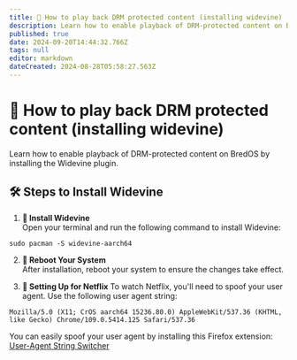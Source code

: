```yaml
---
title: 🎥 How to play back DRM protected content (installing widevine)
description: Learn how to enable playback of DRM-protected content on BredOS by installing the Widevine plugin
published: true
date: 2024-09-20T14:44:32.766Z
tags: null
editor: markdown
dateCreated: 2024-08-28T05:58:27.563Z
---
```


# 🎥 How to play back DRM protected content (installing widevine)

Learn how to enable playback of DRM-protected content on BredOS by installing the Widevine plugin.

## 🛠️ Steps to Install Widevine

1. **🔧 Install Widevine**\
   Open your terminal and run the following command to install Widevine:

```
sudo pacman -S widevine-aarch64
```

2. **🔄 Reboot Your System**\
   After installation, reboot your system to ensure the changes take effect.

3. **🍿 Setting Up for Netflix**
   To watch Netflix, you'll need to spoof your user agent. Use the following user agent string:

```
Mozilla/5.0 (X11; CrOS aarch64 15236.80.0) AppleWebKit/537.36 (KHTML, like Gecko) Chrome/109.0.5414.125 Safari/537.36
```

You can easily spoof your user agent by installing this Firefox extension: [User-Agent String Switcher](https://addons.mozilla.org/en-GB/firefox/addon/user-agent-string-switcher/)
